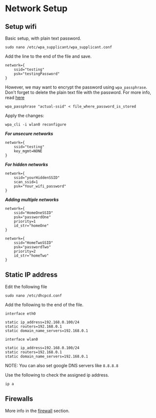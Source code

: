 # Network Setup

## Setup wifi

Basic setup, with plain text password.
```
sudo nano /etc/wpa_supplicant/wpa_supplicant.conf
```

Add the line to the end of the file and save.
```
network={
    ssid="testing"
    psk="testingPassword"
}
```

However, we may want to encrypt the password using `wpa_passphrase`. Don't forget to delete the plain text file with the password. For more info, read [here](https://www.raspberrypi.org/documentation/configuration/wireless/wireless-cli.md)
```
wpa_passphrase "actual-ssid" < file_where_password_is_stored
```

Apply the changes:
```
wpa_cli -i wlan0 reconfigure
```

***For unsecure networks***
```
network={
    ssid="testing"
    key_mgmt=NONE
}
```

***For hidden networks***
```
network={
    ssid="yourHiddenSSID"
    scan_ssid=1
    psk="Your_wifi_password"
}
```

***Adding multiple networks***
```
network={
    ssid="HomeOneSSID"
    psk="passwordOne"
    priority=1
    id_str="homeOne"
}

network={
    ssid="HomeTwoSSID"
    psk="passwordTwo"
    priority=2
    id_str="homeTwo"
}
```

## Static IP address

Edit the following file
```
sudo nano /etc/dhcpcd.conf
```

Add the following to the end of the file.
```
interface eth0

static ip_address=192.168.0.100/24
static routers=192.168.0.1
static domain_name_servers=192.168.0.1

interface wlan0

static ip_address=192.168.0.100/24
static routers=192.168.0.1
static domain_name_servers=192.168.0.1
```

NOTE: You can also set google DNS servers like `8.8.8.8`

Use the following to check the assigned ip address.
```
ip a
```

## Firewalls

More info in the [firewall](./firewall.md) section.